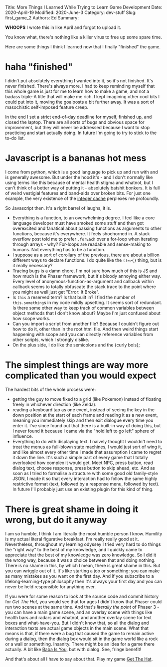 Title: More Things I Learned While Trying to Learn Game Development
Date: 2020-April-19
Modified: 2020-June-3
Category: dev-stuff
Slug: first_game_2
Authors: Ed
Summary:

__WHOOPS__ I wrote this in like April and forgot to upload it.

You know what, there's nothing like a killer virus to free up some spare time.

Here are some things I think I learned now that I finally "finished" the game.


# haha "finished"
I didn't put absolutely everything I wanted into it, so it's not finished. It's never finished. There's always more. I had to keep reminding myself that this whole game is just for me to learn how to make a game, and not a badass triple-A title that will make me rich. I kept imagining other cool bits I could put into it, moving the goalposts a bit further away. It was a sort of masochistic self-imposed feature creep.

In the end I set a strict end-of-day deadline for myself, finished up, and closed the laptop. There are all sorts of bugs and obvious space for improvement, but they will never be addressed because I want to stop practicing and start actually doing. In future I'm going to try to stick to the to-do list.


# Javascript is a bananas hot mess
I come from python, which is a good language to pick up and run with and is generally awesome. But under the hood it's - and I don't normally like using terms like this because of mental health stigma and whatnot, but I can't think of a better way of putting it - absolutely batshit bonkers. It is full of weird vestigial features and band-aids over broken bits. For just one example, the very existence of the [integer cache](https://wsvincent.com/python-wat-integer-cache/) perplexes me profoundly.

So Javascript then. It's a right barrel of laughs, it is. 
 - Everything is a function, to an overwhelming degree. I feel like a core language developer must have smoked some stuff and then got overexcited and fanatical about passing functions as arguments to other functions, because it's everywhere. It feels shoehorned in. A stack overflow post told me to prefer `.forEach` over a for-loop when iterating through arrays - why? For-loops are readable and sense-making to humans. Not everything has to be a function.
 - I suppose as a sort of corollary of the previous, there are about a billion different ways to declare functions. I do quite like the `()=>{}` thing, but is it really necessary?
 - Tracing bugs is a damn chore. I'm not sure how much of this is JS and how much is the Phaser framework, but it's bloody annoying either way. Every level of anonymous-function-as-argument and callback within callback seems to totally obfuscate the stack trace to the point where you might as well just get "Error: It Broke".
 - Is `this` a reserved term? Is that built in? I find the number of `this.something`s in my code mildly upsetting. It seems sort of redundant. Is there some other way to keep track of common variables between object methods that I don't know about? Maybe I'm just confused about how scope works.
 - Can you import a script from another file? Because I couldn't figure out how to do it, other than in the root html file. And then weird things start happening with scope and you can directly reference variables from other scripts, which I strongly dislike.
 - On the plus side, I do like the semicolons and the {curly bois};


# The simplest things are way more complicated than you would expect
The hardest bits of the whole process were:
 - getting the guy to move fixed to a grid (like Pokemon) instead of floating freely in whichever direction (like Zelda).
 - reading a keyboard tap as one event, instead of seeing the key in the down position at the start of each frame and reading it as a new event, meaning you immediately skip and then exit dialogue every time you enter it. I've since found out that there is a built-in way of doing this, but I never found it because I came via the "hold left to go left" sphere of influence.
 - Everything to do with displaying text. I naively thought I wouldn't need to treat the menus as full-blown state machines, I would just sort of wing it, and like almost every other time I made that assumption I came to regret it down the line. It's such a simple part of every game that I totally overlooked how complex it would get. Meet NPC, press button, read dialog text, choose response, press button to skip ahead, etc. And as soon as I tried to formalise a structure with some good old family-style JSON, I made it so that every interaction had to follow the same highly restrictive format (text, followed by a response menu, followed by text). In future I'll probably just use an existing plugin for this kind of thing.


# There is great shame in doing it wrong, but do it anyway
I am so humble, I think I am literally the most humble person I know. Humility is my actual literal figurative breakfast. I'm really really good at it. Nevertheless, throughout my learning odyssey I tried very hard to do things the "right way" to the best of my knowledge, and I quickly came to appreciate that the best of my knowledge was zero knowledge. So I did it the wrong way, because it was a choice between that and doing nothing. There is no shame in this, by which I mean, there is great shame in this. But you can wriggle out of it. It's like starting a job or something: you can make as many mistakes as you want on the first day. And if you subscribe to a lifelong-learning-type philosophy then it's always your first day and you can never be held responsible for anything ever.

If you were for some reason to look at the source code and commit history for _Get The Hat_, you would see that for ages I didn't know that Phaser could run two scenes at the same time. And that's _literally the point_ of Phaser 3 - you can have a main game scene, and an overlay scene with things like health bars and radars and whatnot, and another overlay scene for text boxes and what-have-you. But I didn't know that, so all the dialog and interaction texts are actual game objects in the main scene. What that means is that, if there were a bug that caused the game to remain active during a dialog, then the dialog box would sit in the game world like a rock or a wall or something. Insanity. There might be an idea for a game there actually. A bit like [Baba Is You](https://hempuli.com/baba/), but with dialog. See, fringe benefit!

And that's about all I have to say about that. Play my game [Get The Hat](http://edtovell.com/get_the_hat/).
